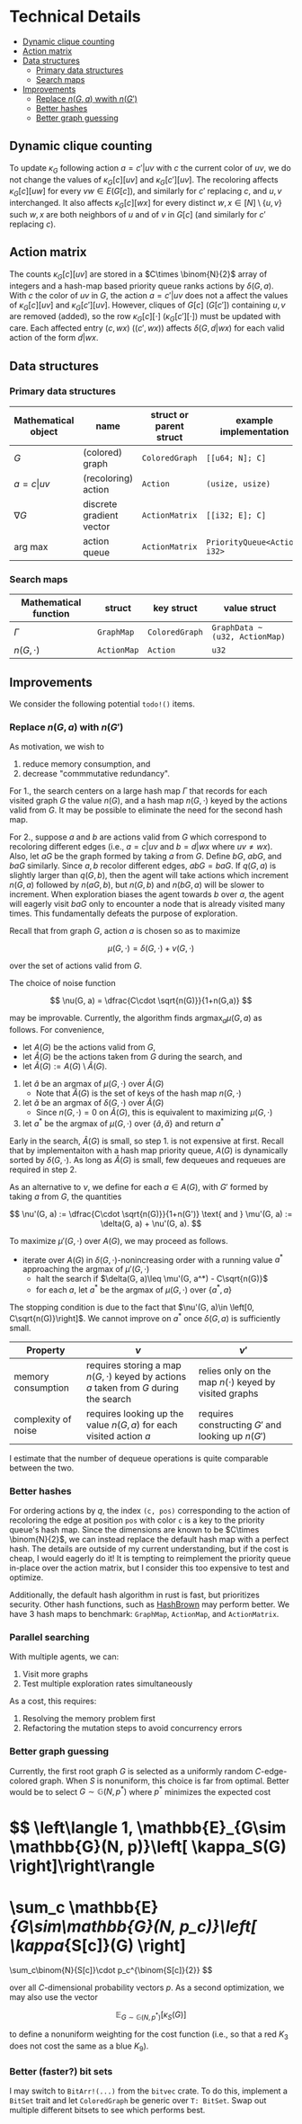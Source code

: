 # Technical Details

- [Dynamic clique counting](#dynamic-clique-counting)
- [Action matrix](#action-matrix)
- [Data structures](#data-structures)
  - [Primary data structures](#primary-data-structures)
  - [Search maps](#search-maps)
- [Improvements](#improvements)
  - [Replace $n(G, a)$ wwith $n(G')$](#replace-with)
  - [Better hashes](#better-hashes)
  - [Better graph guessing](#better-graph-guessing)

## Dynamic clique counting

To update $\kappa_G$ following action $a = c'|uv$ with $c$ the current color of $uv$, we do not change the values of $\kappa_G[c][uv]$ and $\kappa_G[c'][uv]$.
The recoloring affects $\kappa_G[c][uw]$ for every $vw\in E(G[c])$, and similarly for $c'$ replacing $c$, and $u,v$ interchanged.
It also affects $\kappa_G[c][wx]$ for every distinct $w,x\in [N]\setminus\{u,v\}$ such $w,x$ are both neighbors of $u$ and of $v$ in $G[c]$ (and similarly for $c'$ replacing $c$).

## Action matrix

The counts $\kappa_G[c][uv]$ are stored in a $C\times \binom{N}{2}$ array of integers and a hash-map based priority queue ranks actions by $\delta(G, a)$.
With $c$ the color of $uv$ in $G$, the action $a = c'|uv$ does not a affect the values of $\kappa_G[c][uv]$ and $\kappa_G[c'][uv]$. However, cliques of $G[c]$ ($G[c']$) containing $u,v$ are removed (added), so the row $\kappa_G[c][\cdot]$ ($\kappa_G[c'][\cdot])$ must be updated with care.
Each affected entry $(c, wx)$ ($(c', wx)$) affects $\delta(G, d|wx)$ for each valid action of the form $d|wx$.

## Data structures

### Primary data structures

Mathematical object | name | struct or parent struct | example implementation
---|---|---|--|
$G$ | (colored) graph | `ColoredGraph` | `[[u64; N]; C]`
$a = c\vert uv$ | (recoloring) action | `Action` | `(usize, usize)`
$\nabla G$ | discrete gradient vector | `ActionMatrix` | `[[i32; E]; C]`
$\text{arg max}$ | action queue | `ActionMatrix` | `PriorityQueue<Action, i32>`

### Search maps

Mathematical function | struct | key struct | value struct
---|---|---|---
$\Gamma$ | `GraphMap` | `ColoredGraph` | `GraphData ~ (u32, ActionMap)`
$n(G, \cdot)$ | `ActionMap` | `Action` | `u32`

## Improvements

We consider the following potential `todo!()` items.

### Replace $n(G, a)$ with $n(G')$

As motivation, we wish to

1. reduce memory consumption, and
2. decrease "commmutative redundancy".

For 1., the search centers on a large hash map $\Gamma$ that records for each visited graph $G$ the value $n(G)$, and a hash map $n(G, \cdot)$ keyed by the actions valid from $G$.
It may be possible to eliminate the need for the second hash map.

For 2., suppose $a$ and $b$ are actions valid from $G$ which correspond to recoloring different edges (i.e., $a = c|uv$ and $b = d|wx$ where $uv\neq wx$).
Also, let $aG$ be the graph formed by taking $a$ from $G$.
Define $bG$, $abG$, and $baG$ similarly.
Since $a,b$ recolor different edges, $abG = baG$.
If $q(G, a)$ is slightly larger than $q(G, b)$, then the agent will take actions which increment $n(G, a)$ followed by $n(aG, b)$, but $n(G, b)$ and $n(bG, a)$ will be slower to increment.
When exploration biases the agent towards $b$ over $a$, the agent will eagerly visit $baG$ only to encounter a node that is already visited many times.
This fundamentally defeats the purpose of exploration.

Recall that from graph $G$, action $a$ is chosen so as to maximize

$$
\mu(G, \cdot) = \delta(G, \cdot) + \nu(G, \cdot)
$$

over the set of actions valid from $G$.

The choice of noise function

$$
\nu(G, a) = \dfrac{C\cdot \sqrt{n(G)}}{1+n(G,a)}
$$

may be improvable.
Currently, the algorithm finds $\text{argmax}_a \mu(G, a)$ as follows.
For convenience,

- let $A(G)$ be the actions valid from $G$,
- let $\hat{A}(G)$ be the actions taken from $G$ during the search, and
- let $\check{A}(G) := A(G)\setminus \hat{A}(G)$.

1. let $\hat{a}$ be an argmax of $\mu(G, \cdot)$ over $\hat{A}(G)$
    - Note that $\hat{A}(G)$ is the set of keys of the hash map $n(G, \cdot)$
2. let $\check{a}$ be an argmax of $\delta(G, \cdot)$ over $\hat{A}(G)$
    - Since $n(G, \cdot) = 0$ on $\check{A}(G)$, this is equivalent to maximizing $\mu(G, \cdot)$
3. let $a^*$ be the argmax of $\mu(G, \cdot)$ over $\{\hat{a}, \check{a}\}$ and return $a^*$

Early in the search, $\hat{A}(G)$ is small, so step 1. is not expensive at first.
Recall that by implementaiton with a hash map priority queue, $A(G)$ is dynamically sorted by $\delta(G, \cdot)$.
As long as $\hat{A}(G)$ is small, few dequeues and requeues are required in step 2.

As an alternative to $\nu$, we define for each $a\in A(G)$, with $G'$ formed by taking $a$ from $G$, the quantities

$$
\nu'(G, a) := \dfrac{C\cdot \sqrt{n(G)}}{1+n(G')} \text{ and } \mu'(G, a) := \delta(G, a) + \nu'(G, a).
$$

To maximize $\mu'(G, \cdot)$ over $A(G)$, we may proceed as follows.

- iterate over $A(G)$ in $\delta(G, \cdot)$-nonincreasing order with a running value $a^*$ approaching the argmax of $\mu'(G,\cdot)$
  - halt the search if $\delta(G, a)\leq \mu'(G, a^*) - C\sqrt{n(G)}$
  - for each $a$, let $a^*$ be the argmax of $\mu(G, \cdot)$ over $\{a^*, a\}$

The stopping condition is due to the fact that $\nu'(G, a)\in \left[0, C\sqrt{n(G)}\right]$.
We cannot improve on $a^*$ once $\delta(G, a)$ is sufficiently small.

Property | $\nu$ | $\nu'$
---|---|---
memory consumption | requires storing a map $n(G, \cdot)$ keyed by actions $a$ taken from $G$ during the search | relies only on the map $n(\cdot)$ keyed by visited graphs
complexity of noise | requires looking up the value $n(G, a)$ for each visited action $a$ | requires constructing $G'$ and looking up $n(G')$

I estimate that the number of dequeue operations is quite comparable between the two.

### Better hashes

For ordering actions by $q$, the index `(c, pos)` corresponding to the action of recoloring the edge at position `pos` with color `c` is a key to the priority queue's hash map.
Since the dimensions are known to be $C\times \binom{N}{2}$, we can instead replace the default hash map with a perfect hash.
The details are outside of my current understanding, but if the cost is cheap, I would eagerly do it!
It is tempting to reimplement the priority queue in-place over the action matrix, but I consider this too expensive to test and optimize.

Additionally, the default hash algorithm in rust is fast, but prioritizes security.
Other hash functions, such as [HashBrown](https://lib.rs/crates/hashbrown) may perform better.
We have 3 hash maps to benchmark: `GraphMap`, `ActionMap`, and `ActionMatrix`.

### Parallel searching

With multiple agents, we can:

1. Visit more graphs
2. Test multiple exploration rates simultaneously

As a cost, this requires:

1. Resolving the memory problem first
2. Refactoring the mutation steps to avoid concurrency errors

### Better graph guessing

Currently, the first root graph $G$ is selected as a uniformly random $C$-edge-colored graph.
When $S$ is nonuniform, this choice is far from optimal.
Better would be to select $G\sim\mathbb{G}(N, p^*)$ where $p^*$ minimizes the expected cost

$$
\left\langle
1,
\mathbb{E}_{G\sim \mathbb{G}(N, p)}\left[
\kappa_S(G)
\right]\right\rangle
=
\sum_c \mathbb{E}_{G\sim\mathbb{G}(N, p_c)}\left[ \kappa_{S[c]}(G) \right]
=
\sum_c\binom{N}{S[c]}\cdot p_c^{\binom{S[c]}{2}}
$$

over all $C$-dimensional probability vectors $p$.
As a second optimization, we may also use the vector

$$
\mathbb{E}_{G\sim \mathbb{G}(N, p^*)}\left[
\kappa_S(G)
\right]
$$

to define a nonuniform weighting for the cost function (i.e., so that a red $K_3$ does not cost the same as a blue $K_9$).

### Better (faster?) bit sets

I may switch to `BitArr!(...)` from the `bitvec` crate.
To do this, implement a `BitSet` trait and let `ColoredGraph` be generic over `T: BitSet`.
Swap out multiple different bitsets to see which performs best.
